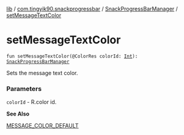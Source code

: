 [lib](../../index.md) / [com.tingyik90.snackprogressbar](../index.md) / [SnackProgressBarManager](index.md) / [setMessageTextColor](./set-message-text-color.md)

# setMessageTextColor

`fun setMessageTextColor(@ColorRes colorId: `[`Int`](https://kotlinlang.org/api/latest/jvm/stdlib/kotlin/-int/index.html)`): `[`SnackProgressBarManager`](index.md)

Sets the message text color.

### Parameters

`colorId` - R.color id.

**See Also**

[MESSAGE_COLOR_DEFAULT](-m-e-s-s-a-g-e_-c-o-l-o-r_-d-e-f-a-u-l-t.md)


